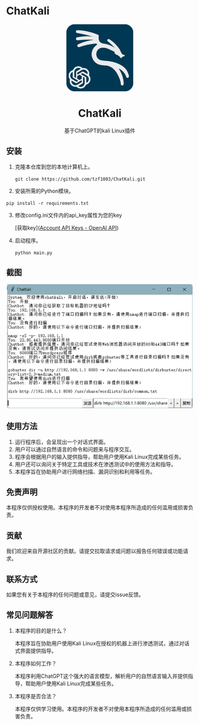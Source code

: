 # ChatKali

<p align="center">
  <img width="180" src="./logo.png" alt="Chat-Kali">
  <h1 align="center">ChatKali</h1>
  <p align="center">基于ChatGPT的kali Linux插件</p>
</p>

## 安装

1. 克隆本仓库到您的本地计算机上。

   `git clone https://github.com/tzf1003/ChatKali.git`

2.  安装所需的Python模块。

   `pip install -r requirements.txt`

3. 修改config.ini文件内的api_key属性为您的key

   [获取key]([Account API Keys - OpenAI API](https://platform.openai.com/account/api-keys))

4. 启动程序。

   `python main.py`

## 截图

<p align="center">
  <img width="500" src="./Screenshots.png" alt="Screenshots">
</p>

## 使用方法

1. 运行程序后，会呈现出一个对话式界面。
2. 用户可以通过自然语言的命令和问题来与程序交互。
3. 程序会根据用户的输入提供指导，帮助用户使用Kali Linux完成某些任务。
4. 用户还可以询问关于特定工具或技术在渗透测试中的使用方法和指导。
5. 本程序旨在协助用户进行网络扫描、漏洞识别和利用等任务。

## 免责声明

本程序仅供授权使用。本程序的开发者不对使用本程序所造成的任何滥用或损害负责。

## 贡献

我们欢迎来自开源社区的贡献。请提交拉取请求或问题以报告任何错误或功能请求。

## 联系方式

如果您有关于本程序的任何问题或意见，请提交issue反馈。

## 常见问题解答

1. 本程序的目的是什么？ 

   本程序旨在协助用户使用Kali Linux在授权的机器上进行渗透测试，通过对话式界面提供指导。

2. 本程序如何工作？ 

   本程序利用ChatGPT这个强大的语言模型，解析用户的自然语言输入并提供指导，帮助用户使用Kali Linux完成某些任务。

3. 本程序是否合法？ 

   本程序仅供学习使用。本程序的开发者不对使用本程序所造成的任何滥用或损害负责。